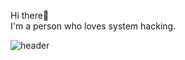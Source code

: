 Hi there👋   
I'm a person who loves system hacking.

![header](https://capsule-render.vercel.app/api?height=400&text=Welcome!&desc=juhye0p%20Github)
